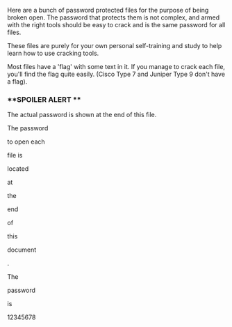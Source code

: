 Here are a bunch of password protected files for the purpose of being broken open.
The password that protects them is not complex, and armed with the right tools should be easy to crack and is the same password for all files.

These files are purely for your own personal self-training and study to help learn how to use cracking tools.

Most files have a 'flag' with some text in it. If you manage to crack each file, you'll find the flag quite easily.
(Cisco Type 7 and Juniper Type 9 don't have a flag).


### **SPOILER ALERT **


The actual password is shown at the end of this file.


The password


to open each


file is


located


at


the


end


of


this


document


.

The


password


is



12345678
